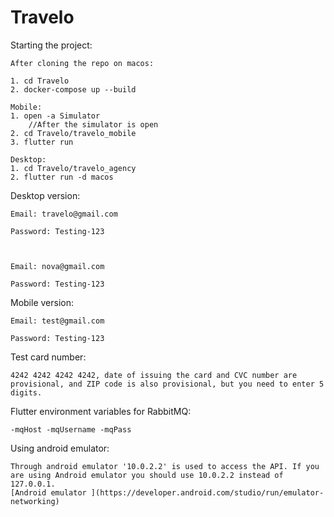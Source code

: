 # Travelo


Starting the project:

    After cloning the repo on macos:
    
    1. cd Travelo
    2. docker-compose up --build
 
    Mobile:
    1. open -a Simulator
        //After the simulator is open
    2. cd Travelo/travelo_mobile
    3. flutter run
    
    Desktop:
    1. cd Travelo/travelo_agency
    2. flutter run -d macos
   
   
Desktop version:

    Email: travelo@gmail.com
  
    Password: Testing-123



    Email: nova@gmail.com
  
    Password: Testing-123
  
Mobile version:

    Email: test@gmail.com
  
    Password: Testing-123

Test card number:

    4242 4242 4242 4242, date of issuing the card and CVC number are provisional, and ZIP code is also provisional, but you need to enter 5 digits.
    
Flutter environment variables for RabbitMQ:

    -mqHost -mqUsername -mqPass
    
Using android emulator:

    Through android emulator '10.0.2.2' is used to access the API. If you are using Android emulator you should use 10.0.2.2 instead of 127.0.0.1.
    [Android emulator ](https://developer.android.com/studio/run/emulator-networking)
    
    
